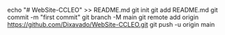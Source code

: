 echo "# WebSite-CCLEO" >> README.md
git init
git add README.md
git commit -m "first commit"
git branch -M main
git remote add origin https://github.com/Dixavado/WebSite-CCLEO.git
git push -u origin main